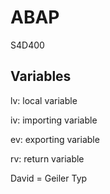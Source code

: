 # ABAP
S4D400
## Variables
lv: local variable

iv: importing variable

ev: exporting variable

rv: return variable

David = Geiler Typ
